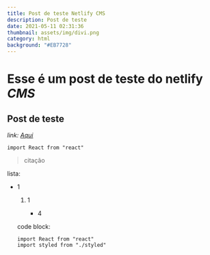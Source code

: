 ```yaml
---
title: Post de teste Netlify CMS
description: Post de teste
date: 2021-05-11 02:31:36
thumbnail: assets/img/divi.png
category: html
background: "#EB7728"
---
```

# Esse é um post de teste do **netlify** *CMS*

## Post de teste

*link: [Aqui](<https://staurosdevelopment.tk/about>)*[](https://staurosdevelopment.tk/about)

`import React from "react" `

> citação

lista:

* 1

  1. 1

     * 4

  code block: 

  ```
  import React from "react"
  import styled from "./styled"
  ```